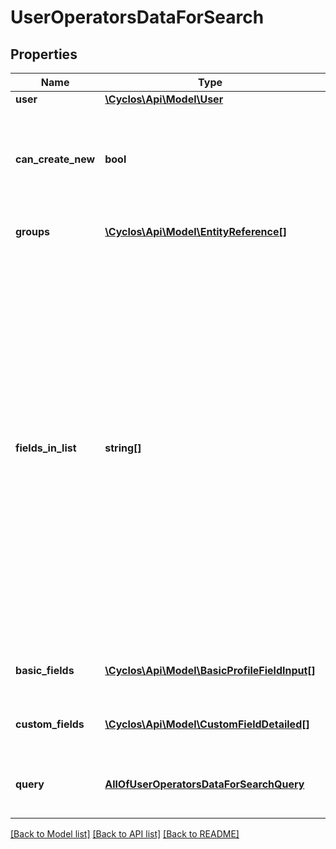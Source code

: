 # UserOperatorsDataForSearch

## Properties
Name | Type | Description | Notes
------------ | ------------- | ------------- | -------------
**user** | [**\Cyclos\Api\Model\User**](User.md) |  | [optional] 
**can_create_new** | **bool** | Indicates whether the authenticated user can create more operators for the specified user. | [optional] 
**groups** | [**\Cyclos\Api\Model\EntityReference[]**](EntityReference.md) | The operator groups this user owns | [optional] 
**fields_in_list** | **string[]** | The internal names of either basic or custom profile fields that are configured to be shown on the list. This actually defines the fields that will be loaded on the result. It is possible that no fields are configured to be returned on list. In this case, the result objects will have the &#x27;display&#x27; property loaded with what is configured to be the user formatting field(s). | [optional] 
**basic_fields** | [**\Cyclos\Api\Model\BasicProfileFieldInput[]**](BasicProfileFieldInput.md) | The basic profile fields in the result list | [optional] 
**custom_fields** | [**\Cyclos\Api\Model\CustomFieldDetailed[]**](CustomFieldDetailed.md) | The custom profile fields in the result list | [optional] 
**query** | [**AllOfUserOperatorsDataForSearchQuery**](AllOfUserOperatorsDataForSearchQuery.md) | Default query filters to search a user&#x27;s operators | [optional] 

[[Back to Model list]](../../README.md#documentation-for-models) [[Back to API list]](../../README.md#documentation-for-api-endpoints) [[Back to README]](../../README.md)

